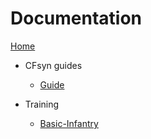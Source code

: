 <!-- docs/_sidebar.md -->
# Documentation

[Home](/)

- CFsyn guides
  - [Guide](/docs/guide.md "The greatest guide in the world")

- Training
  - [Basic-Infantry](Basic-Infrantry.md )
